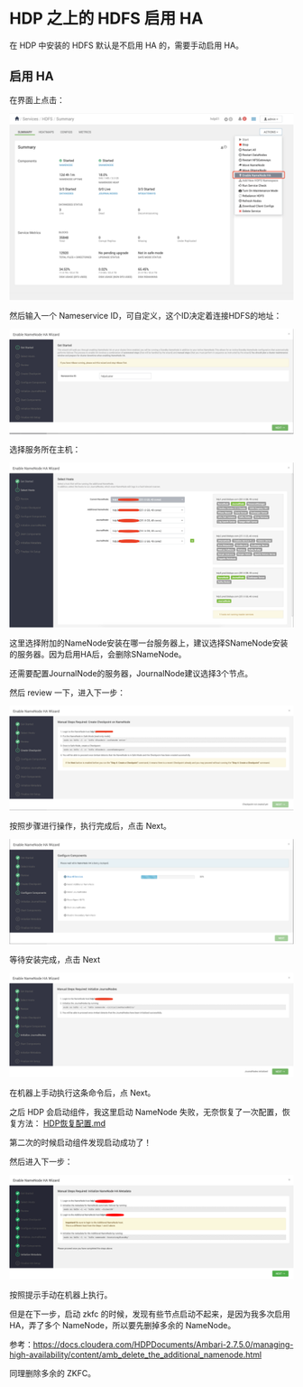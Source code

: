 # HDP 之上的 HDFS 启用 HA

在 HDP 中安装的 HDFS 默认是不启用 HA 的，需要手动启用 HA。



## 启用 HA

在界面上点击：

![image-20201009150521514](../../resource/image-20201009150521514.png)

然后输入一个 Nameservice ID，可自定义，这个ID决定着连接HDFS的地址：

![image-20201009151030405](../../resource/image-20201009151030405.png)

选择服务所在主机：

![image-20201009151610604](../../resource/image-20201009151610604.png)

这里选择附加的NameNode安装在哪一台服务器上，建议选择SNameNode安装的服务器。因为启用HA后，会删除SNameNode。

还需要配置JournalNode的服务器，JournalNode建议选择3个节点。

然后 review 一下，进入下一步：

![image-20201009151505892](../../resource/image-20201009151505892.png)

按照步骤进行操作，执行完成后，点击 Next。

![image-20201009151739819](../../resource/image-20201009151739819.png)

等待安装完成，点击 Next

![image-20201009152810822](../../resource/image-20201009152810822.png)

在机器上手动执行这条命令后，点 Next。

之后 HDP 会启动组件，我这里启动 NameNode 失败，无奈恢复了一次配置，恢复方法： [HDP恢复配置.md](HDP恢复配置.md) 

第二次的时候启动组件发现启动成功了！

然后进入下一步：

![image-20201010103308173](../../resource/image-20201010103308173.png)

按照提示手动在机器上执行。

但是在下一步，启动 zkfc 的时候，发现有些节点启动不起来，是因为我多次启用 HA，弄了多个 NameNode，所以要先删掉多余的 NameNode。

参考：https://docs.cloudera.com/HDPDocuments/Ambari-2.7.5.0/managing-high-availability/content/amb_delete_the_additional_namenode.html

同理删除多余的 ZKFC。











